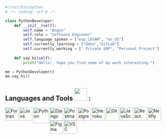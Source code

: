 ```python
#!/usr/bin/python
# -*- coding: utf-8 -*-

class PythonDeveloper:
    def __init__(self):
        self.name = "Angie"
        self.role = "Software Engineer"
        self.language_spoken = ["esp_LATAM", "en_US"]
        self.currently_learning = ["Odoo","GitLab"]
        self.currently_working = [" Private ERP", "Personal Project"]
        
    def say_hi(self):
        print("Hello!, hope you find some of my work interesting.")

me = PythonDeveloper()
me.say_hi()
```
<div align="left">
<h2> Languages and Tools  <img src="https://media.tenor.com/Es9wm76r9QkAAAAi/angry-typing-cat.gif" width="40"> :</h2>
</div>
<a href="https://fortran-lang.org/es/index" target="Fortran"><img align="left" alt="Fortran" height ="42px" src="https://upload.wikimedia.org/wikipedia/commons/thumb/b/b8/Fortran_logo.svg/800px-Fortran_logo.svg.png"/> </a>
<a href="https://datastudio.withgoogle.com/" target="GoogleDataStudio"><img align="left" alt="Java" height ="42px" src="https://cdn.worldvectorlogo.com/logos/google-data-studio.svg"/> </a>
<a href="https://www.python.org" target="_blank"><img align="left" alt="Python" height ="50px" src="https://raw.githubusercontent.com/rahul-jha98/github_readme_icons/main/language_and_tools/square/python/python.svg"/> </a>
<a href="https://www.django-rest-framework.org/" target="Django"> <img align="left" alt="Django" height ="42px" src="https://cdn.worldvectorlogo.com/logos/django.svg" alt="firebase" height ="42px"/> </a>
<a href="https://www.postman.com/" target="Postman"> <img align="left" alt="Postman" height ="42px"img src="https://uxwing.com/wp-content/themes/uxwing/download/brands-and-social-media/postman-icon.png" /> </a>
<a href="https://www.postgresql.org/" target="Postgresql"> <img align="left" alt="Postgresql" height ="42px" src="https://upload.wikimedia.org/wikipedia/commons/2/29/Postgresql_elephant.svg"/> </a>
<a href="https://devcenter.heroku.com/" target="Heroku"><img align="left" alt="Heroku" height ="42px" src="https://cdn-icons-png.flaticon.com/512/873/873120.png"/> </a>

<a href="https://git-scm.com/" target="Git"> <img align="left" alt="Git" height ="42px" img src="https://raw.githubusercontent.com/rahul-jha98/github_readme_icons/main/language_and_tools/square/git-scm/git-scm.svg"/> </a>
<a href="https://developer.mozilla.org/en-US/docs/Web/JavaScript" target="JavaScript"> <img align="left" alt="JavaScript" height ="42px"  src="https://raw.githubusercontent.com/rahul-jha98/github_readme_icons/main/language_and_tools/square/javascript/javascript.svg"> </a>
<a href="https://reactjs.org/" target="React"> <img align="left" alt="React" height ="42px" src="https://raw.githubusercontent.com/rahul-jha98/github_readme_icons/main/language_and_tools/square/react/react.svg"/> </a>
<a href="https://www.netlify.com/" target="Netifly"> <img align="left" alt="Netifly" height ="42px" src="https://cdn.freebiesupply.com/logos/large/2x/netlify-logo-png-transparent.png"/> </a>
<a href="https://www.figma.com/" target="Figma"> <img align="left" alt="Figma" height ="42px" src="https://raw.githubusercontent.com/rahul-jha98/github_readme_icons/main/language_and_tools/square/figma/figma.svg"/> </a>
<a href="https://code.visualstudio.com/" target="VisualStudioCode"> <img align="left" alt="VSC" height ="42px" img src="https://upload.wikimedia.org/wikipedia/commons/thumb/9/9a/Visual_Studio_Code_1.35_icon.svg/2048px-Visual_Studio_Code_1.35_icon.svg.png"/> </a>

